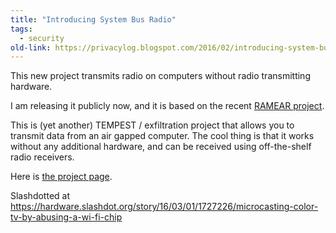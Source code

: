 ```yaml
---
title: "Introducing System Bus Radio"
tags:
  - security
old-link: https://privacylog.blogspot.com/2016/02/introducing-system-bus-radio.html
---
```


This new project transmits radio on computers without radio transmitting hardware.

I am releasing it publicly now, and it is based on the recent [RAMEAR project](https://devpost.com/software/ramear).

This is (yet another) TEMPEST / exfiltration project that allows you to transmit data from an air gapped computer. The cool thing is that it works without any additional hardware, and can be received using off-the-shelf radio receivers.

Here is [the project page](https://github.com/fulldecent/system-bus-radio).

Slashdotted at <https://hardware.slashdot.org/story/16/03/01/1727226/microcasting-color-tv-by-abusing-a-wi-fi-chip>
